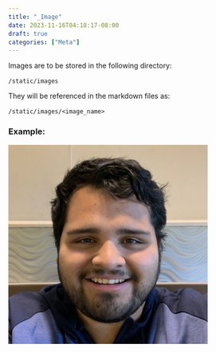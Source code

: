 ```yaml
---
title: "_Image"
date: 2023-11-16T04:18:17-08:00
draft: true
categories: ["Meta"]
---
```


Images are to be stored in the following directory:

```
/static/images
```

They will be referenced in the markdown files as:

```
/static/images/<image_name>
```

### Example:

![Xavier](/static/images/xavier.jpg)
